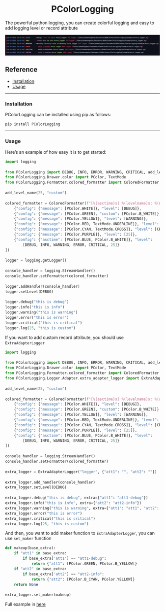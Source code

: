 <h1 align="center">PColorLogging</h1>
The powerful python logging, you can create colorful logging and easy to add logging level or record attribute

![demo](https://github.com/phamhongphuc1999/PColorLogging/blob/main/resources/demo.png?raw=true)

## Reference
- [Installation](#installation)
- [Usage](#usage)

---
### Installation <a name="installation"></a>
PColorLogging can be installed using pip as follows:
```shell
pip install PColorLogging
```

---
### Usage <a name="usage"></a>
Here’s an example of how easy it is to get started:
```python
import logging

from PColorLogging import DEBUG, INFO, ERROR, WARNING, CRITICAL, add_level_name
from PColorLogging.Drawer.color import PColor, TextMode
from PColorLogging.Formatter.colored_formatter import ColoredFormatter

add_level_name(25, "custom")

colored_formatter = ColoredFormatter(f"[%(asctime)s] %(levelname)s: %(message)s", [
    {"config": {"message": [PColor.WHITE]}, "level": [DEBUG]},
    {"config": {"message": [PColor.GREEN], "custom": [PColor.B_WHITE]}, "level": [INFO]},
    {"config": {"message": [PColor.YELLOW]}, "level": [WARNING]},
    {"config": {"message": [PColor.RED, TextMode.UNDERLINE]}, "level": [ERROR]},
    {"config": {"message": [PColor.CYAN, TextMode.CROSS]}, "level": [CRITICAL]},
    {"config": {"message": [PColor.PURPLE]}, "level": [25]},
    {"config": {"asctime": [PColor.BLUE, PColor.B_WHITE]}, "level":
        [DEBUG, INFO, WARNING, ERROR, CRITICAL, 25]}
])

logger = logging.getLogger()

console_handler = logging.StreamHandler()
console_handler.setFormatter(colored_formatter)

logger.addHandler(console_handler)
logger.setLevel(DEBUG)

logger.debug("this is debug")
logger.info("this is info")
logger.warning("this is warning")
logger.error("this is error")
logger.critical("this is critical")
logger.log(25, "this is custom")
```

If you want to add custom record attribute, you should use `ExtraAdapterLogger`
```python
import logging

from PColorLogging import DEBUG, INFO, ERROR, WARNING, CRITICAL, add_level_name
from PColorLogging.Drawer.color import PColor, TextMode
from PColorLogging.Formatter.colored_formatter import ColoredFormatter
from PColorLogging.Logger.Adapter.extra_adapter_logger import ExtraAdapterLogger

add_level_name(25, "custom")

colored_formatter = ColoredFormatter(f"[%(asctime)s] %(levelname)s: %(att1)s %(att2)s %(message)s", [
    {"config": {"message": [PColor.WHITE]}, "level": [DEBUG]},
    {"config": {"message": [PColor.GREEN], "custom": [PColor.B_WHITE]}, "level": [INFO]},
    {"config": {"message": [PColor.YELLOW]}, "level": [WARNING]},
    {"config": {"message": [PColor.RED, TextMode.UNDERLINE]}, "level": [ERROR]},
    {"config": {"message": [PColor.CYAN, TextMode.CROSS]}, "level": [CRITICAL]},
    {"config": {"message": [PColor.PURPLE]}, "level": [25]},
    {"config": {"asctime": [PColor.BLUE, PColor.B_WHITE]}, "level":
        [DEBUG, INFO, WARNING, ERROR, CRITICAL, 25]}
])

console_handler = logging.StreamHandler()
console_handler.setFormatter(colored_formatter)

extra_logger = ExtraAdapterLogger("logger", {"att1": "", "att2": ""})

extra_logger.add_handler(console_handler)
extra_logger.setLevel(DEBUG)

extra_logger.debug("this is debug", extra={"att1": "att1-debug"})
extra_logger.info("this is info", extra={"att2": "att2-info"})
extra_logger.warning("this is warning", extra={"att1": "att1", "att2": "att2"})
extra_logger.error("this is error")
extra_logger.critical("this is critical")
extra_logger.log(25, "this is custom")
```
And then, you want to add maker function to `ExtraAdapterLogger`, you can use `set_maker` function
```python
def makeup(base_extra):
    if "att1" in base_extra:
        if base_extra['att1'] == "att1-debug":
            return {"att1": [PColor.GREEN, PColor.B_YELLOW]}
    if "att2" in base_extra:
        if base_extra['att2'] == "att2-info":
            return {"att2": [PColor.B_CYAN, PColor.YELLOW]}
    return None

extra_logger.set_maker(makeup)
```
Full example in [here](https://github.com/phamhongphuc1999/PColorLogging/tree/main/example/basic)

